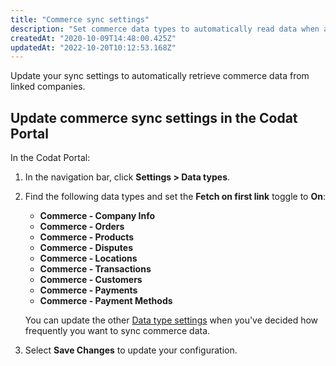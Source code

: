 ```yaml
---
title: "Commerce sync settings"
description: "Set commerce data types to automatically read data when a company is first authorized"
createdAt: "2020-10-09T14:48:00.425Z"
updatedAt: "2022-10-20T10:12:53.168Z"
---
```


Update your sync settings to automatically retrieve commerce data from linked companies.

## Update commerce sync settings in the Codat Portal

In the Codat Portal:

1. In the navigation bar, click **Settings > Data types**.
2. Find the following data types and set the **Fetch on first link** toggle to **On**:

   - **Commerce - Company Info**
   - **Commerce - Orders**
   - **Commerce - Products**
   - **Commerce - Disputes**
   - **Commerce - Locations**
   - **Commerce - Transactions**
   - **Commerce - Customers**
   - **Commerce - Payments**
   - **Commerce - Payment Methods**

   You can update the other [Data type settings](/core-concepts/data-type-settings) when you've decided how frequently you want to sync commerce data.

3. Select **Save Changes** to update your configuration.

